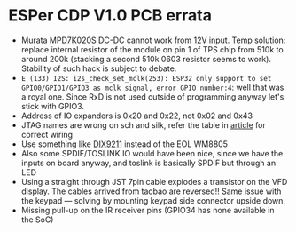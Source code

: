 # ESPer CDP V1.0 PCB errata

- Murata MPD7K020S DC-DC cannot work from 12V input. Temp solution: replace internal resistor of the module on pin 1 of TPS chip from 510k to around 200k (stacking a second 510k 0603 resistor seems to work). Stability of such hack is subject to debate.
- `E (133) I2S: i2s_check_set_mclk(253): ESP32 only support to set GPIO0/GPIO1/GPIO3 as mclk signal, error GPIO number:4`: well that was a royal one. Since RxD is not used outside of programming anyway let's stick with GPIO3.
- Address of IO expanders is 0x20 and 0x22, not 0x02 and 0x43
- JTAG names are wrong on sch and silk, refer the table in [article](https://neocode.jp/2020/12/09/esp32debugger/) for correct wiring
- Use something like [DIX9211](https://www.ti.com/lit/ds/symlink/dix9211.pdf) instead of the EOL WM8805
- Also some SPDIF/TOSLINK IO would have been nice, since we have the inputs on board anyway, and toslink is basically SPDIF but through an LED
- Using a straight through JST 7pin cable explodes a transistor on the VFD display. The cables arrived from taobao are reversed!! Same issue with the keypad — solving by mounting keypad side connector upside down.
- Missing pull-up on the IR receiver pins (GPIO34 has none available in the SoC)
